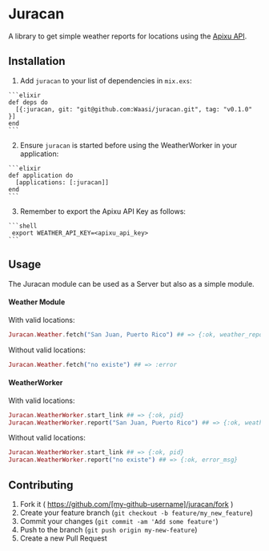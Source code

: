 # Juracan

A library to get simple weather reports for locations using the [Apixu API](http://apixu.com/).

## Installation

  1. Add `juracan` to your list of dependencies in `mix.exs`:

    ```elixir
    def deps do
      [{:juracan, git: "git@github.com:Waasi/juracan.git", tag: "v0.1.0" }]
    end
    ```

  2. Ensure `juracan` is started before using the WeatherWorker in your application:

    ```elixir
    def application do
      [applications: [:juracan]]
    end
    ```

  3. Remember to export the Apixu API Key as follows:

    ```shell
     export WEATHER_API_KEY=<apixu_api_key>
    ```

## Usage

The Juracan module can be used as a Server but also as a simple module.

#### Weather Module

With valid locations:

```elixir
Juracan.Weather.fetch("San Juan, Puerto Rico") ## => {:ok, weather_report}
```

Without valid locations:

```elixir
Juracan.Weather.fetch("no existe") ## => :error
```

#### WeatherWorker

With valid locations:

```elixir
Juracan.WeatherWorker.start_link ## => {:ok, pid}
Juracan.WeatherWorker.report("San Juan, Puerto Rico") ## => {:ok, weather_report}
```

Without valid locations:

```elixir
Juracan.WeatherWorker.start_link ## => {:ok, pid}
Juracan.WeatherWorker.report("no existe") ## => {:ok, error_msg}
```

## Contributing

1. Fork it ( https://github.com/[my-github-username]/juracan/fork )
2. Create your feature branch (`git checkout -b feature/my_new_feature`)
3. Commit your changes (`git commit -am 'Add some feature'`)
4. Push to the branch (`git push origin my-new-feature`)
5. Create a new Pull Request
